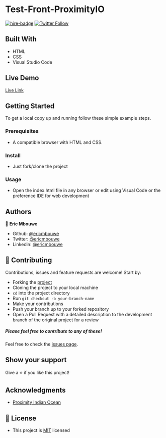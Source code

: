 # Test-Front-ProximityIO

[![hire-badge](https://img.shields.io/badge/Consult%20/%20Hire%20EricMbouwe-Click%20to%20Contact-brightgreen)](mailto:consult.ericmbouwe@gmail.com) [![Twitter Follow](https://img.shields.io/twitter/follow/EricMbouwe?label=Follow%20EricMbouwe%20on%20Twitter&style=social)](https://twitter.com/EricMbouwe)


## Built With

- HTML
- CSS
- Visual Studio Code

## Live Demo

[Live Link](https://raw.githack.com/EricMbouwe/Test-Front-ProximityIO/development/index.html)

## Getting Started

To get a local copy up and running follow these simple example steps.

### Prerequisites

- A compatible browser with HTML and CSS.

### Install

- Just fork/clone the project

### Usage

- Open the index.html file in any browser or edit using Visual Code or the preference IDE for web development


## Authors

👤 **Eric Mbouwe**

- Github: [@ericmbouwe](https://github.com/ericmbouwe)
- Twitter: [@ericmbouwe](https://twitter.com/ericmbouwe)
- Linkedin: [@ericmbouwe](https://www.linkedin.com/in/ericmbouwe/)

## 🤝 Contributing

Contributions, issues and feature requests are welcome! Start by:

* Forking the [project](https://github.com/EricMbouwe/Test-Front-ProximityIO)
* Cloning the project to your local machine
* `cd` into the project directory
* Run `git checkout -b your-branch-name`
* Make your contributions
* Push your branch up to your forked repository
* Open a Pull Request with a detailed description to the development branch of the original project for a review

##### Please feel free to contribute to any of these!

Feel free to check the [issues page](https://github.com/EricMbouwe/Test-Front-ProximityIO/issues).

## Show your support

Give a ⭐️ if you like this project!

## Acknowledgments
- [Proximity Indian Ocean](proximity.mu)

## 📝 License
- This project is [MIT](https://github.com/EricMbouwe/LICENSE.md) licensed